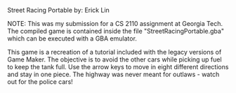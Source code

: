 Street Racing Portable
by: Erick Lin

NOTE: This was my submission for a CS 2110 assignment at Georgia Tech. The compiled game is contained inside the file "StreetRacingPortable.gba" which can be executed with a GBA emulator.

This game is a recreation of a tutorial included with the legacy versions of Game Maker. The objective is to avoid the other cars while picking up fuel to keep the tank full. Use the arrow keys to move in eight different directions and stay in one piece. The highway was never meant for outlaws - watch out for the police cars!
